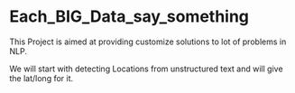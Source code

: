 Each_BIG_Data_say_something
===========================
This Project is aimed at providing customize solutions to lot of problems in NLP. 

We will start with detecting Locations from unstructured text and will give the lat/long for it.
